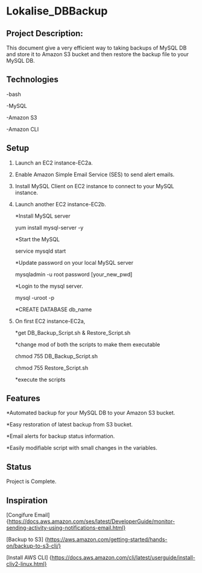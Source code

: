 # Lokalise_DBBackup

## Project Description: 
This document give a very efficient way to taking backups of MySQL DB and store it to Amazon S3 bucket and then restore the backup file to your MySQL DB.


## Technologies

-bash

-MySQL

-Amazon S3

-Amazon CLI


## Setup

1. Launch an EC2 instance-EC2a.
2. Enable Amazon Simple Email Service (SES) to send alert emails.
3. Install MySQL Client on EC2 instance to connect to your MySQL instance.
4. Launch another EC2 instance-EC2b.
    
    *Install MySQL server
     
     yum install mysql-server -y

    *Start the MySQL
     
     service mysqld start

    *Update password on your local MySQL server
     
     mysqladmin -u root password [your_new_pwd]

    *Login to the mysql server.
     
     mysql -uroot -p

    *CREATE DATABASE db_name
    
5. On first EC2 instance-EC2a, 
    
    *get DB_Backup_Script.sh & Restore_Script.sh
    
    *change mod of both the scripts to make them executable
     
     chmod 755 DB_Backup_Script.sh
     
     chmod 755 Restore_Script.sh
    
    *execute the scripts

## Features

*Automated backup for your MySQL DB to your Amazon S3 bucket.

*Easy restoration of latest backup from S3 bucket.

*Email alerts for backup status information.

*Easily modifiable script with small changes in the variables.
  

## Status

Project is Complete.


## Inspiration
[Congifure Email] {https://docs.aws.amazon.com/ses/latest/DeveloperGuide/monitor-sending-activity-using-notifications-email.html}

[Backup to S3]    {https://aws.amazon.com/getting-started/hands-on/backup-to-s3-cli/}

[Install AWS CLI] {https://docs.aws.amazon.com/cli/latest/userguide/install-cliv2-linux.html}
